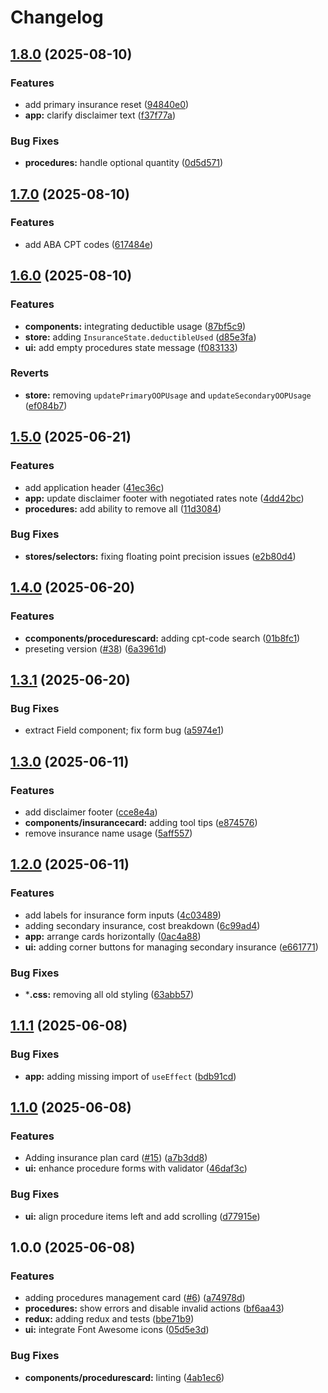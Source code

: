 # Changelog

## [1.8.0](https://github.com/schie/medical-out-of-pocket/compare/v1.7.0...v1.8.0) (2025-08-10)


### Features

* add primary insurance reset ([94840e0](https://github.com/schie/medical-out-of-pocket/commit/94840e05c5b69b1ae3044360c9c2356d6f374c5f))
* **app:** clarify disclaimer text ([f37f77a](https://github.com/schie/medical-out-of-pocket/commit/f37f77a3806f148464532200aa34417b1a5f78ad))


### Bug Fixes

* **procedures:** handle optional quantity ([0d5d571](https://github.com/schie/medical-out-of-pocket/commit/0d5d5712fa7fa135d502ed19f6adbf16c2316752))

## [1.7.0](https://github.com/schie/medical-out-of-pocket/compare/v1.6.0...v1.7.0) (2025-08-10)


### Features

* add ABA CPT codes ([617484e](https://github.com/schie/medical-out-of-pocket/commit/617484e1bf1470ba88c358ed98f52b7242f7416b))

## [1.6.0](https://github.com/schie/medical-out-of-pocket/compare/v1.5.0...v1.6.0) (2025-08-10)


### Features

* **components:** integrating deductible usage ([87bf5c9](https://github.com/schie/medical-out-of-pocket/commit/87bf5c91cad42a530eb42eb51e68619d3cee102c))
* **store:** adding `InsuranceState.deductibleUsed` ([d85e3fa](https://github.com/schie/medical-out-of-pocket/commit/d85e3fa06288df601f2d7aec2935ff107d49f285))
* **ui:** add empty procedures state message ([f083133](https://github.com/schie/medical-out-of-pocket/commit/f0831335c032b4cde721d15acb5d66b0c0cafa59))


### Reverts

* **store:** removing `updatePrimaryOOPUsage` and `updateSecondaryOOPUsage` ([ef084b7](https://github.com/schie/medical-out-of-pocket/commit/ef084b752e4aa9c1fb6a3d9c49e0cd8b3d0c88d9))

## [1.5.0](https://github.com/schie/medical-out-of-pocket/compare/v1.4.0...v1.5.0) (2025-06-21)


### Features

* add application header ([41ec36c](https://github.com/schie/medical-out-of-pocket/commit/41ec36c300ee09c6101ff4d389f8beb924eced73))
* **app:** update disclaimer footer with negotiated rates note ([4dd42bc](https://github.com/schie/medical-out-of-pocket/commit/4dd42bcdeed5458d659da1e171881dd63604d4e6))
* **procedures:** add ability to remove all ([11d3084](https://github.com/schie/medical-out-of-pocket/commit/11d3084e9fb07b8a2124647dcf0ba46663cbaabc))


### Bug Fixes

* **stores/selectors:** fixing floating point precision issues ([e2b80d4](https://github.com/schie/medical-out-of-pocket/commit/e2b80d400ea9319f274acd0ba64c63e3f225c4cb))

## [1.4.0](https://github.com/schie/medical-out-of-pocket/compare/v1.3.1...v1.4.0) (2025-06-20)


### Features

* **ccomponents/procedurescard:** adding cpt-code search ([01b8fc1](https://github.com/schie/medical-out-of-pocket/commit/01b8fc1faaa2ded21a573502a6d3b5deb21f85c6))
* preseting version ([#38](https://github.com/schie/medical-out-of-pocket/issues/38)) ([6a3961d](https://github.com/schie/medical-out-of-pocket/commit/6a3961d6086aecd4154cffeeb40aa50ed89d3c97))

## [1.3.1](https://github.com/schie/medical-out-of-pocket/compare/v1.3.0...v1.3.1) (2025-06-20)


### Bug Fixes

* extract Field component; fix form bug ([a5974e1](https://github.com/schie/medical-out-of-pocket/commit/a5974e1d250834d8e9df1fd243cf61fc3631340e))

## [1.3.0](https://github.com/schie/medical-out-of-pocket/compare/v1.2.0...v1.3.0) (2025-06-11)


### Features

* add disclaimer footer ([cce8e4a](https://github.com/schie/medical-out-of-pocket/commit/cce8e4afec374d47cd9e0e6c348d643b49db5f17))
* **components/insurancecard:** adding tool tips ([e874576](https://github.com/schie/medical-out-of-pocket/commit/e874576e97c09b05f56a1bfea55fe0a4808aa0d6))
* remove insurance name usage ([5aff557](https://github.com/schie/medical-out-of-pocket/commit/5aff5574eaedf373b3d15efc152c87c2549cd86e))

## [1.2.0](https://github.com/schie/medical-out-of-pocket/compare/v1.1.1...v1.2.0) (2025-06-11)


### Features

* add labels for insurance form inputs ([4c03489](https://github.com/schie/medical-out-of-pocket/commit/4c034892689d30c6bdd9690cc7e6a7f87bc7222a))
* adding secondary insurance, cost breakdown ([6c99ad4](https://github.com/schie/medical-out-of-pocket/commit/6c99ad43e537fdd498224b6840d01dda805460d6))
* **app:** arrange cards horizontally ([0ac4a88](https://github.com/schie/medical-out-of-pocket/commit/0ac4a88fe07ff66dac62888dcb24861b04a3f24c))
* **ui:** adding corner buttons for managing secondary insurance ([e661771](https://github.com/schie/medical-out-of-pocket/commit/e6617717829dcb608068d8bc34726ec29e29a006))


### Bug Fixes

* ***.css:** removing all old styling ([63abb57](https://github.com/schie/medical-out-of-pocket/commit/63abb57b1bca33c6fa567d393c7300ed98baa35a))

## [1.1.1](https://github.com/schie/medical-out-of-pocket/compare/v1.1.0...v1.1.1) (2025-06-08)


### Bug Fixes

* **app:** adding missing import of `useEffect` ([bdb91cd](https://github.com/schie/medical-out-of-pocket/commit/bdb91cd0a01a929b7cae39b2460b140ceddb73f5))

## [1.1.0](https://github.com/schie/medical-out-of-pocket/compare/v1.0.0...v1.1.0) (2025-06-08)


### Features

* Adding insurance plan card ([#15](https://github.com/schie/medical-out-of-pocket/issues/15)) ([a7b3dd8](https://github.com/schie/medical-out-of-pocket/commit/a7b3dd891c6b11c0fcae56aa0ac9ef05174cac3a))
* **ui:** enhance procedure forms with validator ([46daf3c](https://github.com/schie/medical-out-of-pocket/commit/46daf3c692480b36aa5858031ca5038a2c247eb3))


### Bug Fixes

* **ui:** align procedure items left and add scrolling ([d77915e](https://github.com/schie/medical-out-of-pocket/commit/d77915ee6e688a1c0f6736cbf7d27e2980c2e531))

## 1.0.0 (2025-06-08)


### Features

* adding procedures management card ([#6](https://github.com/schie/medical-out-of-pocket/issues/6)) ([a74978d](https://github.com/schie/medical-out-of-pocket/commit/a74978d513d55b7166f1b7b11e0ae21975355c33))
* **procedures:** show errors and disable invalid actions ([bf6aa43](https://github.com/schie/medical-out-of-pocket/commit/bf6aa436e6659bb5e32a05ffaaaff01f8904e875))
* **redux:** adding redux and tests ([bbe71b9](https://github.com/schie/medical-out-of-pocket/commit/bbe71b928d36adec6298557aa9dc359a474807a1))
* **ui:** integrate Font Awesome icons ([05d5e3d](https://github.com/schie/medical-out-of-pocket/commit/05d5e3d2903ce1561e3683e8aceceb08366985de))


### Bug Fixes

* **components/procedurescard:** linting ([4ab1ec6](https://github.com/schie/medical-out-of-pocket/commit/4ab1ec6599fe94490b38cd8fce2dede0ae1b8910))
